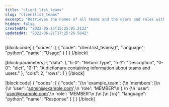 ```yaml
---
title: "client.list_teams"
slug: "clientlist_teams"
excerpt: "Retrieves the names of all teams and the users and roles within each team."
hidden: false
createdAt: "2022-05-25T15:25:05.212Z"
updatedAt: "2022-06-21T17:25:26.564Z"
---
```

[block:code]
{
  "codes": [
    {
      "code": "client.list_teams()",
      "language": "python",
      "name": "Usage"
    }
  ]
}
[/block]

[block:parameters]
{
  "data": {
    "h-0": "Return Type",
    "h-1": "Description",
    "0-0": "dict",
    "0-1": "A dictionary containing information about teams and users."
  },
  "cols": 2,
  "rows": 1
}
[/block]

[block:code]
{
  "codes": [
    {
      "code": "{\n    'example_team': {\n        'members': [\n            {\n                'user': 'admin@example.com',\n                'role': 'MEMBER'\n            },\n            {\n                'user': 'user@example.com',\n                'role': 'MEMBER'\n            }\n        ]\n    }\n}",
      "language": "python",
      "name": "Response"
    }
  ]
}
[/block]